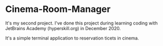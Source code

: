 # Cinema-Room-Manager

It's my second project.
I've done this project during learning coding with JetBrains Academy (hyperskill.org) in December 2020.

It's a simple terminal application to reservation ticets in cinema.
